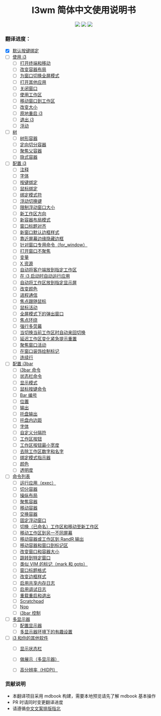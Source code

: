 <h1 align="center">I3wm 简体中文使用说明书</h1>
<p align="center">
<img src="https://img.shields.io/github/workflow/status/zjuyk/i3wm-userguide-zh/Deploy mdbook/master" />
<img src="https://img.shields.io/github/contributors-anon/zjuyk/i3wm-userguide-zh" />
<img src="https://img.shields.io/github/last-commit/zjuyk/i3wm-userguide-zh" />
</p>

### 翻译进度：


- [x] [默认按键绑定](./src/默认按键绑定.md)
- [ ] [使用 i3](./src/使用i3/使用i3.md)
	- [ ] [打开终端和移动](./src/使用i3/打开终端和移动.md)
	- [ ] [改变容器布局](./src/使用i3/改变容器布局.md)
	- [ ] [为窗口切换全屏模式](./src/使用i3/为窗口切换全屏模式.md)
	- [ ] [打开其他应用](./src/使用i3/打开其他应用.md)
	- [ ] [关闭窗口](./src/使用i3/关闭窗口.md)
	- [ ] [使用工作区](./src/使用i3/使用工作区.md)
	- [ ] [移动窗口到工作区](./src/使用i3/移动窗口到工作区.md)
	- [ ] [改变大小](./src/使用i3/改变大小.md)
	- [ ] [原地重启 i3](./src/使用i3/原地重启i3.md)
	- [ ] [退出 i3](./src/使用i3/退出i3.md)
	- [ ] [浮动](./src/使用i3/浮动.md)
- [ ] [树](./src/树/树.md)
  - [ ] [树形容器](./src/树/树形容器.md)
  - [ ] [定向切分容器](./src/树/定向切分容器.md)
  - [ ] [聚焦父容器](./src/树/聚焦父容器.md)
  - [ ] [隐式容器](./src/树/隐式容器.md)
- [ ] [配置 i3](./src/配置i3/配置i3.md)
  - [ ] [注释](./src/配置i3/注释.md)
  - [ ] [字体](./src/配置i3/字体.md)
  - [ ] [按键绑定](./src/配置i3/按键绑定.md)
  - [ ] [鼠标绑定](./src/配置i3/鼠标绑定.md)
  - [ ] [绑定模式符](./src/配置i3/绑定模式符.md)
  - [ ] [浮动切换键](./src/配置i3/浮动切换键.md)
  - [ ] [限制浮动窗口大小](./src/配置i3/限制浮动窗口大小.md)
  - [ ] [新工作区方向](./src/配置i3/定向新工作区.md)
  - [ ] [新容器布局模式](./src/配置i3/新容器布局模式.md)
  - [ ] [窗口标题对齐](./src/配置i3/窗口标题对齐.md)
  - [ ] [新窗口默认边框样式](./src/配置i3/新窗口默认边框样式.md)
  - [ ] [靠近屏幕边缘隐藏边框](./src/配置i3/靠近屏幕边缘隐藏边框.md)
  - [ ] [针对窗口专用命令（for_window）](./src/配置i3/针对窗口专用命令（for_window）.md)
  - [ ] [打开窗口不聚焦](./src/配置i3/打开窗口不聚焦.md)
  - [ ] [变量](./src/配置i3/变量.md)
  - [ ] [X 资源](./src/配置i3/X资源.md)
  - [ ] [自动将客户端放到指定工作区](./src/配置i3/自动将客户端放到指定工作区.md)
  - [ ] [在 i3 启动时自动运行应用](./src/配置i3/在i3启动时自动运行应用.md)
  - [ ] [自动将工作区放到指定显示屏](./src/配置i3/自动将工作区放到指定显示屏.md)
  - [ ] [改变颜色](./src/配置i3/改变颜色.md)
  - [ ] [进程通信](./src/配置i3/进程通信.md)
  - [ ] [焦点跟随鼠标](./src/配置i3/焦点跟随鼠标.md)
  - [ ] [鼠标活动](./src/配置i3/鼠标活动.md)
  - [ ] [全屏模式下的弹出窗口](./src/配置i3/全屏模式下的弹出窗口.md)
  - [ ] [焦点环绕](./src/配置i3/焦点环绕.md)
  - [ ] [强行多荧幕](./src/配置i3/强行多荧幕.md)
  - [ ] [当切换当前工作区时自动来回切换](./src/配置i3/当切换当前工作区时自动来回切换.md)
  - [ ] [延迟工作区变化紧急提示重置](./src/配置i3/延迟工作区变化紧急提示重置.md)
  - [ ] [聚焦窗口活动](./src/配置i3/聚焦窗口活动.md)
  - [ ] [在窗口装饰绘制标记](./src/配置i3/在窗口装饰绘制标记.md)
  - [ ] [连续行](./src/配置i3/连续行.md)
- [ ] [配置 i3bar](./src/配置i3bar/.md)
  - [ ] [i3bar 命令](./src/配置i3bar/i3bar命令.md)
  - [ ] [状态栏命令](./src/配置i3bar/状态栏命令.md)
  - [ ] [显示模式](./src/配置i3bar/显示模式.md)
  - [ ] [鼠标按键命令](./src/配置i3bar/鼠标按键命令.md)
  - [ ] [Bar 编号](./src/配置i3bar/Bar编号.md)
  - [ ] [位置](./src/配置i3bar/位置.md)
  - [ ] [输出](./src/配置i3bar/输出.md)
  - [ ] [托盘输出](./src/配置i3bar/托盘输出.md)
  - [ ] [托盘内边距](./src/配置i3bar/托盘内边距.md)
  - [ ] [字体](./src/配置i3bar/字体.md)
  - [ ] [自定义分隔符](./src/配置i3bar/自定义分隔符.md)
  - [ ] [工作区按钮](./src/配置i3bar/工作区按钮.md)
  - [ ] [工作区按钮最小宽度](./src/配置i3bar/工作区按钮最小宽度.md)
  - [ ] [去除工作区数字和名字](./src/配置i3bar/去除工作区数字和名字.md)
  - [ ] [绑定模式指示器](./src/配置i3bar/绑定模式指示器.md)
  - [ ] [颜色](./src/配置i3bar/颜色.md)
  - [ ] [透明度](./src/配置i3bar/透明度.md)
- [ ] [命令列表](./src/命令列表/命令列表.md)
  - [ ] [运行应用（exec）](./src/命令列表/运行应用（exec）.md)
  - [ ] [切分容器](./src/命令列表/切分容器.md)
  - [ ] [操纵布局](./src/命令列表/操纵布局.md)
  - [ ] [聚焦容器](./src/命令列表/聚焦容器.md)
  - [ ] [移动容器](./src/命令列表/移动容器.md)
  - [ ] [交换容器](./src/命令列表/交换容器.md)
  - [ ] [固定浮动窗口](./src/命令列表/固定浮动窗口.md)
  - [ ] [切换（已命名）工作区和移动至新工作区](./src/命令列表/切换（已命名）工作区和移动至新工作区.md)
  - [ ] [移动工作区到另一不同屏幕](./src/命令列表/移动工作区到另一不同屏幕.md)
  - [ ] [移动容器或工作区到 RandR 输出](./src/命令列表/移动容器或工作区到RandR输出.md)
  - [ ] [移动容器和窗口到标记区](./src/命令列表/移动容器和窗口到标记区.md)
  - [ ] [改变窗口和容器大小](./src/命令列表/改变窗口和容器大小.md)
  - [ ] [跳转到特定窗口](./src/命令列表/跳转到特定窗口.md)
  - [ ] [类似 VIM 的标记（mark 和 goto）](./src/命令列表/类似VIM的标记（mark和goto）.md)
  - [ ] [窗口标题格式](./src/命令列表/窗口标题格式.md)
  - [ ] [改变边框样式](./src/命令列表/改变边框样式.md)
  - [ ] [启用共享内存日志](./src/命令列表/启用共享内存日志.md)
  - [ ] [启用调试日志](./src/命令列表/启用调试日志.md)
  - [ ] [重载重启和退出](./src/命令列表/重载重启和退出.md)
  - [ ] [Scratchpad](./src/命令列表/Scratchpad.md)
  - [ ] [Nop](./src/命令列表/Nop.md)
  - [ ] [i3bar 控制](./src/命令列表/i3bar控制.md)
- [ ] [多显示器](./src/多显示器/多显示器.md)
  - [ ] [配置显示器](./src/多显示器/配置显示器.md)
  - [ ] [多显示器环境下的有趣设置](./src/多显示器/多显示器环境下的有趣设置.md)
- [ ] [i3 和你的其他软件](./src/i3和你的其他软件/i3和你的其他软件.md)
  - [ ] [显示状态栏](./src/i3和你的其他软件/显示状态栏.md)
  - [ ] [做展示（多显示器）](./src/i3和你的其他软件/做展示（多显示器）.md)
  - [ ] [高分辨率（HIDPI）](./src/i3和你的其他软件/高分辨率（HIDPI）.md)


### 贡献说明

- 本翻译项目采用 mdbook 构建，需要本地预览请先了解 mdbook 基本操作
- PR 时请同时变更翻译进度
- 请遵循[中文文案排版指北](https://github.com/sparanoid/chinese-copywriting-guidelines)